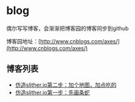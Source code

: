 # blog

偶尔写写博客，会渐渐把博客园的博客同步到github

博客园地址：[http://www.cnblogs.com/axes/](http://www.cnblogs.com/axes/)

## 博客列表

- [仿造slither.io第二步：加个地图，加点吃的](https://github.com/whxaxes/blog/issues/2)
- [仿造slither.io第一步：先画条蛇](https://github.com/whxaxes/blog/issues/1)
